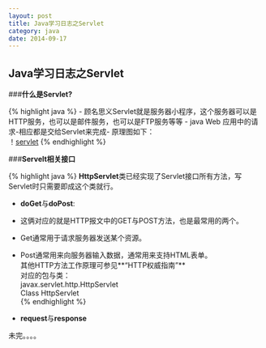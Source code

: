 ```yaml
---
layout: post
title: Java学习日志之Servlet
category: java
date: 2014-09-17
---
```

## Java学习日志之Servlet

###**什么是Servlet?**

>
{% highlight java %}
    - 顾名思义Servlet就是服务器小程序，这个服务器可以是HTTP服务，也可以是邮件服务，也可以是FTP服务等等
    - java Web 应用中的请求-相应都是交给Servlet来完成- 原理图如下：   
！[servlet](http://www.blogjava.net/images/blogjava_net/fancydeepin/myself/servlet.png)
{% endhighlight %}

###**Servelt相关接口**    
>
{% highlight java %}
    **HttpServlet**类已经实现了Servlet接口所有方法，写Servlet时只需要即成这个类就行。
- **doGet**与**doPost**:   
 - 这俩对应的就是HTTP报文中的GET与POST方法，也是最常用的两个。   
 - Get通常用于请求服务器发送某个资源。   
 - Post通常用来向服务器输入数据，通常用来支持HTML表单。   
 其他HTTP方法工作原理可参见**“HTTP权威指南”**      
    对应的包与类：   
    javax.servlet.http.HttpServlet   
    Class HttpServlet   
{% endhighlight %}   

- **request**与**response**

未完。。。。
